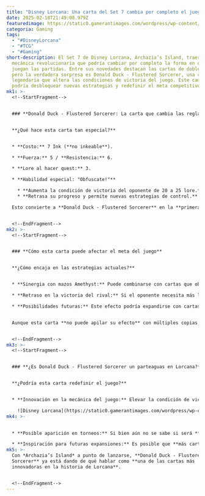 ```yaml
---
title: "Disney Lorcana: Una carta del Set 7 cambia por completo el juego"
date: 2025-02-18T21:49:08.979Z
featuredimage: https://static0.gamerantimages.com/wordpress/wp-content/uploads/wm/2025/02/disney-lorcana-cards-are-already-selling-for-hundreds-of-dol_c99w-1-1.jpg?q=70&fit=crop&w=1140&h=&dpr=1
categoria: Gaming
tags:
  - "#DisneyLorcana"
  - "#TCG"
  - "#Gaming"
short-description: El Set 7 de Disney Lorcana, Archazia’s Island, traerá una
  mecánica revolucionaria que podría cambiar por completo la forma en que se
  juegan las partidas. Entre sus novedades destacan las cartas de doble tinta,
  pero la verdadera sorpresa es Donald Duck - Flustered Sorcerer, una carta
  legendaria que altera las condiciones de victoria del juego. Este cambio
  podría desbloquear nuevas estrategias y redefinir el meta competitivo.
mk1: >-
  <!--StartFragment-->


  ### **Donald Duck - Flustered Sorcerer: La carta que cambia las reglas**


  **¿Qué hace esta carta tan especial?**


  * **Costo:** 7 Ink (**no inkeable**).

  * **Fuerza:** 5 / **Resistencia:** 6.

  * **Lore al hacer quest:** 3.

  * **Habilidad especial: "Obfuscate!"**

    * **Aumenta la condición de victoria del oponente de 20 a 25 lore.**
    * **Retrasa su progreso y permite nuevas estrategias de control.**

  Esto convierte a **Donald Duck - Flustered Sorcerer** en la **primera carta de Lorcana que cambia directamente las condiciones de victoria** de los jugadores.


  <!--EndFragment-->
mk2: >-
  <!--StartFragment-->


  ### **Cómo esta carta puede afectar el meta del juego**


  **¿Cómo encaja en las estrategias actuales?**


  * **Sinergia con mazos Amethyst:** Puede combinarse con cartas que obligan al oponente a robar más cartas o a perder recursos, similar a los **mazos "mill" de Magic: The Gathering**.

  * **Retraso en la victoria del rival:** Si el oponente necesita más lore para ganar, se crean **ventanas de oportunidad** para cambiar el ritmo de la partida.

  * **Posibilidades futuras:** Este efecto podría expandirse con cartas que aumenten progresivamente el lore necesario para ganar.


  Aunque esta carta **no puede apilar su efecto** con múltiples copias, futuros sets podrían introducir variantes que amplíen esta mecánica.


  <!--EndFragment-->
mk3: >-
  <!--StartFragment-->


  ### **¿Es Donald Duck - Flustered Sorcerer un parteaguas en Lorcana?**


  **¿Podría esta carta redefinir el juego?**


  * **Innovación en la mecánica del juego:** Elevar la condición de victoria **cambia el enfoque de las partidas y promueve estrategias más largas y de control**.

    ![Disney Lorcana](https://static0.gamerantimages.com/wordpress/wp-content/uploads/2025/02/donaldduck-flusteredsorcerer-7-73.png?q=70&fit=crop&w=750&dpr=1 "Disney Lorcana")
mk4: >-
  

  * **Posible aparición en torneos:** Si bien aún no se sabe si será **meta-definitoria**, esta carta podría **dar lugar a mazos completamente nuevos**.

  * **Inspiración para futuras expansiones:** Es posible que **más cartas con este tipo de efectos** sean añadidas en el futuro, especialmente dentro del **arquetipo Amethyst**.
mk5: >-
  Con *Archazia’s Island* a punto de lanzarse, **Donald Duck - Flustered
  Sorcerer** ya está dando de qué hablar como **una de las cartas más
  innovadoras en la historia de Lorcana**.


  <!--EndFragment-->
---
```

